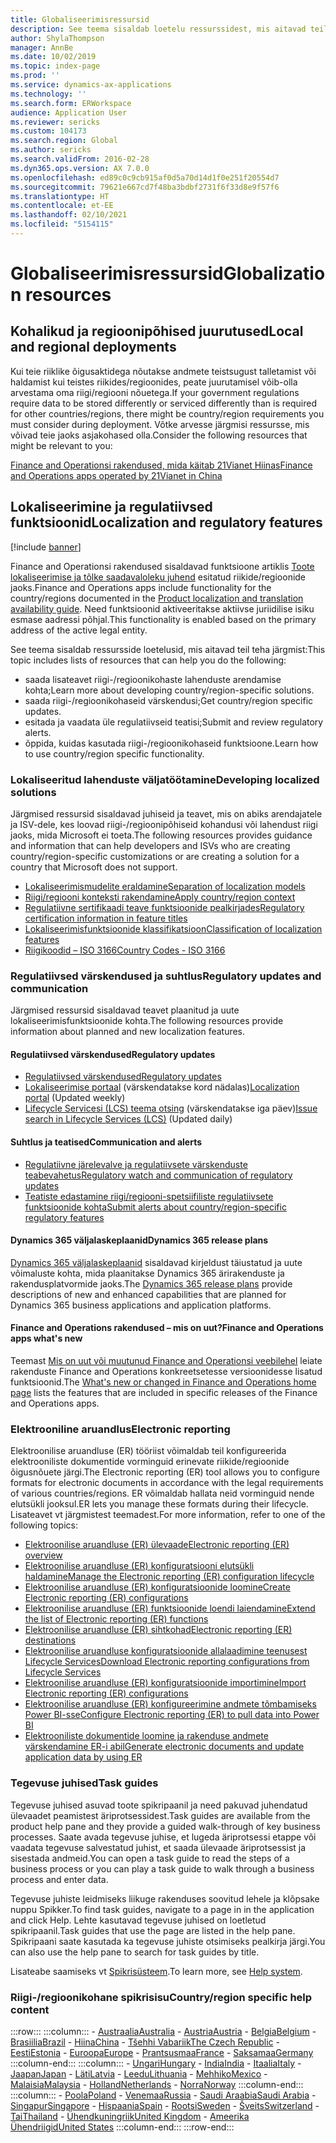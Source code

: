 ```yaml
---
title: Globaliseerimisressursid
description: See teema sisaldab loetelu ressurssidest, mis aitavad teil riigi-/regioonipõhiste funktsioonide ja pakkumiste kohta rohkem teada saada.
author: ShylaThompson
manager: AnnBe
ms.date: 10/02/2019
ms.topic: index-page
ms.prod: ''
ms.service: dynamics-ax-applications
ms.technology: ''
ms.search.form: ERWorkspace
audience: Application User
ms.reviewer: sericks
ms.custom: 104173
ms.search.region: Global
ms.author: sericks
ms.search.validFrom: 2016-02-28
ms.dyn365.ops.version: AX 7.0.0
ms.openlocfilehash: ed89c0c9cb915af0d5a70d14d1f0e251f20554d7
ms.sourcegitcommit: 79621e667cd7f48ba3bdbf2731f6f33d8e9f57f6
ms.translationtype: HT
ms.contentlocale: et-EE
ms.lasthandoff: 02/10/2021
ms.locfileid: "5154115"
---
```

# <a name="globalization-resources"></a><span data-ttu-id="26e5e-103">Globaliseerimisressursid</span><span class="sxs-lookup"><span data-stu-id="26e5e-103">Globalization resources</span></span>

## <a name="local-and-regional-deployments"></a><span data-ttu-id="26e5e-104">Kohalikud ja regioonipõhised juurutused</span><span class="sxs-lookup"><span data-stu-id="26e5e-104">Local and regional deployments</span></span>
<span data-ttu-id="26e5e-105">Kui teie riiklike õigusaktidega nõutakse andmete teistsugust talletamist või haldamist kui teistes riikides/regioonides, peate juurutamisel võib-olla arvestama oma riigi/regiooni nõuetega.</span><span class="sxs-lookup"><span data-stu-id="26e5e-105">If your government regulations require data to be stored differently or serviced differently than is required for other countries/regions, there might be country/region requirements you must consider during deployment.</span></span> <span data-ttu-id="26e5e-106">Võtke arvesse järgmisi ressursse, mis võivad teie jaoks asjakohased olla.</span><span class="sxs-lookup"><span data-stu-id="26e5e-106">Consider the following resources that might be relevant to you:</span></span>

[<span data-ttu-id="26e5e-107">Finance and Operationsi rakendused, mida käitab 21Vianet Hiinas</span><span class="sxs-lookup"><span data-stu-id="26e5e-107">Finance and Operations apps operated by 21Vianet in China</span></span>](https://docs.microsoft.com/dynamics365/unified-operations/dev-itpro/deployment/china-local-deployment)

## <a name="localization-and-regulatory-features"></a><span data-ttu-id="26e5e-108">Lokaliseerimine ja regulatiivsed funktsioonid</span><span class="sxs-lookup"><span data-stu-id="26e5e-108">Localization and regulatory features</span></span>

[!include [banner](../includes/banner.md)]

<span data-ttu-id="26e5e-109">Finance and Operationsi rakendused sisaldavad funktsioone artiklis [Toote lokaliseerimise ja tõlke saadavaloleku juhend](https://aka.ms/dynamics_365_international_availability_deck) esitatud riikide/regioonide jaoks.</span><span class="sxs-lookup"><span data-stu-id="26e5e-109">Finance and Operations apps include functionality for the country/regions documented in the [Product localization and translation availability guide](https://aka.ms/dynamics_365_international_availability_deck).</span></span> <span data-ttu-id="26e5e-110">Need funktsioonid aktiveeritakse aktiivse juriidilise isiku esmase aadressi põhjal.</span><span class="sxs-lookup"><span data-stu-id="26e5e-110">This functionality is enabled based on the primary address of the active legal entity.</span></span> 

<span data-ttu-id="26e5e-111">See teema sisaldab ressursside loetelusid, mis aitavad teil teha järgmist:</span><span class="sxs-lookup"><span data-stu-id="26e5e-111">This topic includes lists of resources that can help you do the following:</span></span> 
- <span data-ttu-id="26e5e-112">saada lisateavet riigi-/regioonikohaste lahenduste arendamise kohta;</span><span class="sxs-lookup"><span data-stu-id="26e5e-112">Learn more about developing country/region-specific solutions.</span></span>
- <span data-ttu-id="26e5e-113">saada riigi-/regioonikohaseid värskendusi;</span><span class="sxs-lookup"><span data-stu-id="26e5e-113">Get country/region specific updates.</span></span>
- <span data-ttu-id="26e5e-114">esitada ja vaadata üle regulatiivseid teatisi;</span><span class="sxs-lookup"><span data-stu-id="26e5e-114">Submit and review regulatory alerts.</span></span>
- <span data-ttu-id="26e5e-115">õppida, kuidas kasutada riigi-/regioonikohaseid funktsioone.</span><span class="sxs-lookup"><span data-stu-id="26e5e-115">Learn how to use country/region specific functionality.</span></span>

### <a name="developing-localized-solutions"></a><span data-ttu-id="26e5e-116">Lokaliseeritud lahenduste väljatöötamine</span><span class="sxs-lookup"><span data-stu-id="26e5e-116">Developing localized solutions</span></span>
<span data-ttu-id="26e5e-117">Järgmised ressursid sisaldavad juhiseid ja teavet, mis on abiks arendajatele ja ISV-dele, kes loovad riigi-/regioonipõhiseid kohandusi või lahendust riigi jaoks, mida Microsoft ei toeta.</span><span class="sxs-lookup"><span data-stu-id="26e5e-117">The following resources provides guidance and information that can help developers and ISVs who are creating country/region-specific customizations or are creating a solution for a country that Microsoft does not support.</span></span>
-   [<span data-ttu-id="26e5e-118">Lokaliseerimismudelite eraldamine</span><span class="sxs-lookup"><span data-stu-id="26e5e-118">Separation of localization models</span></span>](separate-localization-models.md)
-   [<span data-ttu-id="26e5e-119">Riigi/regiooni konteksti rakendamine</span><span class="sxs-lookup"><span data-stu-id="26e5e-119">Apply country/region context</span></span>](apply-country-context.md)
-   [<span data-ttu-id="26e5e-120">Regulatiivne sertifikaadi teave funktsioonide pealkirjades</span><span class="sxs-lookup"><span data-stu-id="26e5e-120">Regulatory certification information in feature titles</span></span>](regulatory-certifications.md)
-   [<span data-ttu-id="26e5e-121">Lokaliseerimisfunktsioonide klassifikatsioon</span><span class="sxs-lookup"><span data-stu-id="26e5e-121">Classification of localization features</span></span>](classify-localization-features.md)
-   [<span data-ttu-id="26e5e-122">Riigikoodid – ISO 3166</span><span class="sxs-lookup"><span data-stu-id="26e5e-122">Country Codes - ISO 3166</span></span>](https://www.iso.org/iso-3166-country-codes.html)

### <a name="regulatory-updates-and-communication"></a><span data-ttu-id="26e5e-123">Regulatiivsed värskendused ja suhtlus</span><span class="sxs-lookup"><span data-stu-id="26e5e-123">Regulatory updates and communication</span></span>
<span data-ttu-id="26e5e-124">Järgmised ressursid sisaldavad teavet plaanitud ja uute lokaliseerimisfunktsioonide kohta.</span><span class="sxs-lookup"><span data-stu-id="26e5e-124">The following resources provide information about planned and new localization features.</span></span> 

#### <a name="regulatory-updates"></a><span data-ttu-id="26e5e-125">Regulatiivsed värskendused</span><span class="sxs-lookup"><span data-stu-id="26e5e-125">Regulatory updates</span></span>
-   [<span data-ttu-id="26e5e-126">Regulatiivsed värskendused</span><span class="sxs-lookup"><span data-stu-id="26e5e-126">Regulatory updates</span></span>](../../../finance/localizations/regulatory-updates.md)
-   <span data-ttu-id="26e5e-127">[Lokaliseerimise portaal](https://docs.microsoft.com/dynamics/s-e/) (värskendatakse kord nädalas)</span><span class="sxs-lookup"><span data-stu-id="26e5e-127">[Localization portal](https://docs.microsoft.com/dynamics/s-e/) (Updated weekly)</span></span>
-   <span data-ttu-id="26e5e-128">[Lifecycle Servicesi (LCS) teema otsing](../lifecycle-services/issue-search-lcs.md) (värskendatakse iga päev)</span><span class="sxs-lookup"><span data-stu-id="26e5e-128">[Issue search in Lifecycle Services (LCS)](../lifecycle-services/issue-search-lcs.md) (Updated daily)</span></span>

#### <a name="communication-and-alerts"></a><span data-ttu-id="26e5e-129">Suhtlus ja teatised</span><span class="sxs-lookup"><span data-stu-id="26e5e-129">Communication and alerts</span></span>
-   [<span data-ttu-id="26e5e-130">Regulatiivne järelevalve ja regulatiivsete värskenduste teabevahetus</span><span class="sxs-lookup"><span data-stu-id="26e5e-130">Regulatory watch and communication of regulatory updates</span></span>](regulatory-watch-communication.md)
-   [<span data-ttu-id="26e5e-131">Teatiste edastamine riigi/regiooni-spetsiifiliste regulatiivsete funktsioonide kohta</span><span class="sxs-lookup"><span data-stu-id="26e5e-131">Submit alerts about country/region-specific regulatory features</span></span>](submit-localization-alerts.md)

#### <a name="dynamics-365-release-plans"></a><span data-ttu-id="26e5e-132">Dynamics 365 väljalaskeplaanid</span><span class="sxs-lookup"><span data-stu-id="26e5e-132">Dynamics 365 release plans</span></span>
<span data-ttu-id="26e5e-133">[Dynamics 365 väljalaskeplaanid](https://docs.microsoft.com/business-applications-release-notes/) sisaldavad kirjeldust täiustatud ja uute võimaluste kohta, mida plaanitakse Dynamics 365 ärirakenduste ja rakendusplatvormide jaoks.</span><span class="sxs-lookup"><span data-stu-id="26e5e-133">The [Dynamics 365 release plans](https://docs.microsoft.com/business-applications-release-notes/) provide descriptions of new and enhanced capabilities that are planned for Dynamics 365 business applications and application platforms.</span></span> 

#### <a name="finance-and-operations-apps-whats-new"></a><span data-ttu-id="26e5e-134">Finance and Operations rakendused – mis on uut?</span><span class="sxs-lookup"><span data-stu-id="26e5e-134">Finance and Operations apps what's new</span></span>
<span data-ttu-id="26e5e-135">Teemast [Mis on uut või muutunud Finance and Operationsi veebilehel](../../fin-ops/get-started/whats-new-changed.md) leiate rakenduste Finance and Operations konkreetsetesse versioonidesse lisatud funktsioonid.</span><span class="sxs-lookup"><span data-stu-id="26e5e-135">The [What's new or changed in Finance and Operations home page](../../fin-ops/get-started/whats-new-changed.md) lists the features that are included in specific releases of the Finance and Operations apps.</span></span>

### <a name="electronic-reporting"></a><span data-ttu-id="26e5e-136">Elektrooniline aruandlus</span><span class="sxs-lookup"><span data-stu-id="26e5e-136">Electronic reporting</span></span>
<span data-ttu-id="26e5e-137">Elektroonilise aruandluse (ER) tööriist võimaldab teil konfigureerida elektrooniliste dokumentide vorminguid erinevate riikide/regioonide õigusnõuete järgi.</span><span class="sxs-lookup"><span data-stu-id="26e5e-137">The Electronic reporting (ER) tool allows you to configure formats for electronic documents in accordance with the legal requirements of various countries/regions.</span></span> <span data-ttu-id="26e5e-138">ER võimaldab hallata neid vorminguid nende elutsükli jooksul.</span><span class="sxs-lookup"><span data-stu-id="26e5e-138">ER lets you manage these formats during their lifecycle.</span></span> <span data-ttu-id="26e5e-139">Lisateavet vt järgmistest teemadest.</span><span class="sxs-lookup"><span data-stu-id="26e5e-139">For more information, refer to one of the following topics:</span></span>
-   [<span data-ttu-id="26e5e-140">Elektroonilise aruandluse (ER) ülevaade</span><span class="sxs-lookup"><span data-stu-id="26e5e-140">Electronic reporting (ER) overview</span></span>](../analytics/general-electronic-reporting.md)
-   [<span data-ttu-id="26e5e-141">Elektroonilise aruandluse (ER) konfiguratsiooni elutsükli haldamine</span><span class="sxs-lookup"><span data-stu-id="26e5e-141">Manage the Electronic reporting (ER) configuration lifecycle</span></span>](../analytics/general-electronic-reporting-manage-configuration-lifecycle.md)
-   [<span data-ttu-id="26e5e-142">Elektroonilise aruandluse (ER) konfiguratsioonide loomine</span><span class="sxs-lookup"><span data-stu-id="26e5e-142">Create Electronic reporting (ER) configurations</span></span>](../analytics/electronic-reporting-configuration.md)
-   [<span data-ttu-id="26e5e-143">Elektroonilise aruandluse (ER) funktsioonide loendi laiendamine</span><span class="sxs-lookup"><span data-stu-id="26e5e-143">Extend the list of Electronic reporting (ER) functions</span></span>](../analytics/general-electronic-reporting-formulas-list-extension.md)
-   [<span data-ttu-id="26e5e-144">Elektroonilise aruandluse (ER) sihtkohad</span><span class="sxs-lookup"><span data-stu-id="26e5e-144">Electronic reporting (ER) destinations</span></span>](../analytics/electronic-reporting-destinations.md)
-   [<span data-ttu-id="26e5e-145">Elektroonilise aruandluse konfiguratsioonide allalaadimine teenusest Lifecycle Services</span><span class="sxs-lookup"><span data-stu-id="26e5e-145">Download Electronic reporting configurations from Lifecycle Services</span></span>](../analytics/download-electronic-reporting-configuration-lcs.md)
-   [<span data-ttu-id="26e5e-146">Elektroonilise aruandluse (ER) konfiguratsioonide importimine</span><span class="sxs-lookup"><span data-stu-id="26e5e-146">Import Electronic reporting (ER) configurations</span></span>](../analytics/electronic-reporting-import-ger-configurations.md)
-   [<span data-ttu-id="26e5e-147">Elektroonilise aruandluse (ER) konfigureerimine andmete tõmbamiseks Power BI-sse</span><span class="sxs-lookup"><span data-stu-id="26e5e-147">Configure Electronic reporting (ER) to pull data into Power BI</span></span>](../analytics/general-electronic-reporting-report-configuration-get-data-powerbi.md)
-   [<span data-ttu-id="26e5e-148">Elektrooniliste dokumentide loomine ja rakenduse andmete värskendamine ER-i abil</span><span class="sxs-lookup"><span data-stu-id="26e5e-148">Generate electronic documents and update application data by using ER</span></span>](../analytics/generate-electronic-documents-update-application-data.md)

### <a name="task-guides"></a><span data-ttu-id="26e5e-149">Tegevuse juhised</span><span class="sxs-lookup"><span data-stu-id="26e5e-149">Task guides</span></span>
<span data-ttu-id="26e5e-150">Tegevuse juhised asuvad toote spikripaanil ja need pakuvad juhendatud ülevaadet peamistest äriprotsessidest.</span><span class="sxs-lookup"><span data-stu-id="26e5e-150">Task guides are available from the product help pane and they provide a guided walk-through of key business processes.</span></span> <span data-ttu-id="26e5e-151">Saate avada tegevuse juhise, et lugeda äriprotsessi etappe või vaadata tegevuse salvestatud juhist, et saada ülevaade äriprotsessist ja sisestada andmeid.</span><span class="sxs-lookup"><span data-stu-id="26e5e-151">You can open a task guide to read the steps of a business process or you can play a task guide to walk through a business process and enter data.</span></span>

<span data-ttu-id="26e5e-152">Tegevuse juhiste leidmiseks liikuge rakenduses soovitud lehele ja klõpsake nuppu Spikker.</span><span class="sxs-lookup"><span data-stu-id="26e5e-152">To find task guides, navigate to a page in in the application and click Help.</span></span> <span data-ttu-id="26e5e-153">Lehte kasutavad tegevuse juhised on loetletud spikripaanil.</span><span class="sxs-lookup"><span data-stu-id="26e5e-153">Task guides that use the page are listed in the help pane.</span></span> <span data-ttu-id="26e5e-154">Spikripaani saate kasutada ka tegevuse juhiste otsimiseks pealkirja järgi.</span><span class="sxs-lookup"><span data-stu-id="26e5e-154">You can also use the help pane to search for task guides by title.</span></span>

<span data-ttu-id="26e5e-155">Lisateabe saamiseks vt [Spikrisüsteem](../../fin-ops/get-started/help-overview.md#task-guides).</span><span class="sxs-lookup"><span data-stu-id="26e5e-155">To learn more, see [Help system](../../fin-ops/get-started/help-overview.md#task-guides).</span></span>


### <a name="countryregion-specific-help-content"></a><span data-ttu-id="26e5e-156">Riigi-/regioonikohane spikrisisu</span><span class="sxs-lookup"><span data-stu-id="26e5e-156">Country/region specific help content</span></span>
:::row:::
    :::column:::
        - [<span data-ttu-id="26e5e-157">Austraalia</span><span class="sxs-lookup"><span data-stu-id="26e5e-157">Australia</span></span>](../../../finance/localizations/australia.md)
        - [<span data-ttu-id="26e5e-158">Austria</span><span class="sxs-lookup"><span data-stu-id="26e5e-158">Austria</span></span>](../../../finance/localizations/austria.md)
        - [<span data-ttu-id="26e5e-159">Belgia</span><span class="sxs-lookup"><span data-stu-id="26e5e-159">Belgium</span></span>](../../../finance/localizations/belgium.md)
        - [<span data-ttu-id="26e5e-160">Brasiilia</span><span class="sxs-lookup"><span data-stu-id="26e5e-160">Brazil</span></span>](../../../finance/localizations/brazil.md)
        - [<span data-ttu-id="26e5e-161">Hiina</span><span class="sxs-lookup"><span data-stu-id="26e5e-161">China</span></span>](../../../finance/localizations/china.md)
        - [<span data-ttu-id="26e5e-162">Tšehhi Vabariik</span><span class="sxs-lookup"><span data-stu-id="26e5e-162">The Czech Republic</span></span>](../../../finance/localizations/czech-republic.md)
        - [<span data-ttu-id="26e5e-163">Eesti</span><span class="sxs-lookup"><span data-stu-id="26e5e-163">Estonia</span></span>](../../../finance/localizations/estonia.md)
        - [<span data-ttu-id="26e5e-164">Euroopa</span><span class="sxs-lookup"><span data-stu-id="26e5e-164">Europe</span></span>](../../../finance/localizations/europe.md)
        - [<span data-ttu-id="26e5e-165">Prantsusmaa</span><span class="sxs-lookup"><span data-stu-id="26e5e-165">France</span></span>](../../../finance/localizations/france.md)
        - [<span data-ttu-id="26e5e-166">Saksamaa</span><span class="sxs-lookup"><span data-stu-id="26e5e-166">Germany</span></span>](../../../finance/localizations/germany.md)
    :::column-end:::
    :::column:::
        - [<span data-ttu-id="26e5e-167">Ungari</span><span class="sxs-lookup"><span data-stu-id="26e5e-167">Hungary</span></span>](../../../finance/localizations/hungary.md)
        - [<span data-ttu-id="26e5e-168">India</span><span class="sxs-lookup"><span data-stu-id="26e5e-168">India</span></span>](../../../finance/localizations/india.md)
        - [<span data-ttu-id="26e5e-169">Itaalia</span><span class="sxs-lookup"><span data-stu-id="26e5e-169">Italy</span></span>](../../../finance/localizations/italy.md)
        - [<span data-ttu-id="26e5e-170">Jaapan</span><span class="sxs-lookup"><span data-stu-id="26e5e-170">Japan</span></span>](../../../finance/localizations/japan.md)
        - [<span data-ttu-id="26e5e-171">Läti</span><span class="sxs-lookup"><span data-stu-id="26e5e-171">Latvia</span></span>](../../../finance/localizations/latvia.md)
        - [<span data-ttu-id="26e5e-172">Leedu</span><span class="sxs-lookup"><span data-stu-id="26e5e-172">Lithuania</span></span>](../../../finance/localizations/lithuania.md)
        - [<span data-ttu-id="26e5e-173">Mehhiko</span><span class="sxs-lookup"><span data-stu-id="26e5e-173">Mexico</span></span>](../../../finance/localizations/mexico.md)
        - [<span data-ttu-id="26e5e-174">Malaisia</span><span class="sxs-lookup"><span data-stu-id="26e5e-174">Malaysia</span></span>](../../../finance/localizations/malaysia.md)
        - [<span data-ttu-id="26e5e-175">Holland</span><span class="sxs-lookup"><span data-stu-id="26e5e-175">Netherlands</span></span>](../../../finance/localizations/netherlands.md)
        - [<span data-ttu-id="26e5e-176">Norra</span><span class="sxs-lookup"><span data-stu-id="26e5e-176">Norway</span></span>](../../../finance/localizations/norway.md)
    :::column-end:::
    :::column:::
        - [<span data-ttu-id="26e5e-177">Poola</span><span class="sxs-lookup"><span data-stu-id="26e5e-177">Poland</span></span>](../../../finance/localizations/poland.md)
        - [<span data-ttu-id="26e5e-178">Venemaa</span><span class="sxs-lookup"><span data-stu-id="26e5e-178">Russia</span></span>](../../../finance/localizations/russia.md)
        - [<span data-ttu-id="26e5e-179">Saudi Araabia</span><span class="sxs-lookup"><span data-stu-id="26e5e-179">Saudi Arabia</span></span>](../../../finance/localizations/saudi-arabia.md)
        - [<span data-ttu-id="26e5e-180">Singapur</span><span class="sxs-lookup"><span data-stu-id="26e5e-180">Singapore</span></span>](../../../finance/localizations/singapore.md)
        - [<span data-ttu-id="26e5e-181">Hispaania</span><span class="sxs-lookup"><span data-stu-id="26e5e-181">Spain</span></span>](../../../finance/localizations/spain.md)
        - [<span data-ttu-id="26e5e-182">Rootsi</span><span class="sxs-lookup"><span data-stu-id="26e5e-182">Sweden</span></span>](../../../finance/localizations/sweden.md)
        - [<span data-ttu-id="26e5e-183">Šveits</span><span class="sxs-lookup"><span data-stu-id="26e5e-183">Switzerland</span></span>](../../../finance/localizations/switzerland.md)
        - [<span data-ttu-id="26e5e-184">Tai</span><span class="sxs-lookup"><span data-stu-id="26e5e-184">Thailand</span></span>](../../../finance/localizations/thailand.md)
        - [<span data-ttu-id="26e5e-185">Ühendkuningriik</span><span class="sxs-lookup"><span data-stu-id="26e5e-185">United Kingdom</span></span>](../../../finance/localizations/united-kingdom.md)
        - [<span data-ttu-id="26e5e-186">Ameerika Ühendriigid</span><span class="sxs-lookup"><span data-stu-id="26e5e-186">United States</span></span>](../../../finance/localizations/united-states.md)
    :::column-end:::
:::row-end:::






